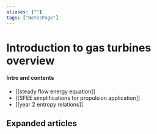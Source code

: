 ```yaml
---
aliases: [""]
tags: ["NotesPage"]
---
```


# Introduction to gas turbines overview

#### Intro and contents
- [[steady flow energy equation]]
- [[SFEE simplifications for propulsion application]]
- [[year 2 entropy relations]]


## Expanded articles
